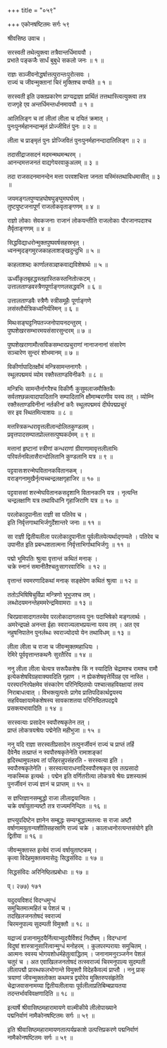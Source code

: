 +++
title = "०५९"

+++
एकोनषष्टितमः सर्गः ५९   
  
श्रीवसिष्ठ उवाच ।  
  
सरस्वती तथेत्युक्त्वा तत्रैवान्तर्धिमाययौ ।  
प्रभाते पङ्कजैः सार्धं बुबुधे सकलो जनः ॥ १ ॥  
  
राज्ञः सञ्जीवनोद्धर्षात्तत्पुरान्तःपुरोत्सवः ।  
राज्यं च जीवन्मुक्तानां चिरं मुक्तिश्च वर्ण्यते ॥ १ ॥  
  
सरस्वती इति उक्तप्रकारेण प्राग्यद्राज्ञा प्रार्थितं तत्तथास्त्वित्युक्त्वा तत्र   
राजगृहे एव अन्तर्धिमन्तर्धानमाययौ ॥ १ ॥  
  
आलिलिङ्ग च तां लीलां लीला च दयितं क्रमात् ।  
पुनःपुनर्महानन्दान्मृतं प्रोज्जीवितं पुनः ॥ २ ॥  
  
लीला च प्राङ्मृतं पुनः प्रोज्जिवितं पुनःपुनर्महानन्दादालिलिङ्ग ॥ २ ॥  
  
तदासीद्राजसदनं मदमन्मथमन्थरम् ।  
आनन्दमत्तजनतं वाद्यगेयरवाकुअलम् ॥ ३ ॥  
  
तदा राजसदनमानन्देन मत्ता परवशचित्ता जनता यस्मिंस्तथाविधमासीत् ॥ ३   
॥  
  
जयमङ्गलपुण्याहघोषघुङ्घुमघर्घरम् ।  
तुष्टपुष्टजनापूर्णं राजलोकवृताङ्गणम् ॥ ४ ॥  
  
राज्ञो लोकाः सेवकजनाः राजानं लोकयन्तीति राजलोकाः पौरजानपदाश्च   
तैर्वृताङ्गणम् ॥ ४ ॥  
  
सिद्धविद्याधरोन्मुक्तपुष्पवर्षसहस्रभृत् ।  
ध्वनन्मृदङ्गमुरजकाहलाशङ्खदुन्दुभि ॥ ५ ॥  
  
काहलाशब्दः कार्णालसञ्ज्ञकवाद्यविशेषार्थः ॥ ५ ॥  
  
ऊर्ध्वीकृतबृहद्धस्तहास्तिकस्तनितोत्कटम् ।  
उत्तालताण्डवस्त्रैणपूर्णाङ्गणलसद्धवनि ॥ ६ ॥  
  
उत्तालताण्डवैः स्त्रैणैः स्त्रीसमूहैः पूर्णाङ्गणे   
लसंस्तौर्यत्रिकध्वनिर्यस्मिन् ॥ ६ ॥  
  
मिथःसङ्घट्टनिपतज्जनोपायनदन्तुरम् ।  
पुष्पशेखरसम्भारमयसंसारसुन्दरम् ॥ ७ ॥  
  
पुष्पशेखराणामौत्सविकसम्भारप्रचुराणां नानाजनानां संसारेण   
सञ्चारेण सुन्दरं शोभमानम् ॥ ७ ॥  
  
विकीर्णापादितक्षौमं मन्त्रिसामन्तनागरैः ।  
स्थूलपद्ममयं व्योम रक्तैस्ताण्डविनीकरैः ॥ ८ ॥  
  
मन्त्रिभिः सामन्तैर्नागरैश्च विकीर्णैः कुसुमलाजमौक्तिकैः   
सर्वतश्छन्नत्वादापादितानि सम्पादितानि क्षौमाम्बराणीव यस्य तत् । व्योम्नि   
रक्तैस्ताण्डविनीनां नर्तकीनां करैः स्थूलपद्ममयं दीर्घपद्मप्रचुरं   
सर इव स्थितमित्याशयः ॥ ८ ॥  
  
मत्तस्त्रिकन्धरावृत्तलीलान्दोलितकुण्डलम् ।  
प्रवृत्तपादसम्पातप्रोल्लसत्पुष्पकर्दमम् ॥ ९ ॥  
  
मत्तानां हृष्टानां स्त्रीणां कन्धराणां ग्रीवाणामावृत्तलीलाभिः   
परिवर्तनविलासैरान्दोलितानि कुण्डलानि यत्र ॥ ९ ॥  
  
पट्टवासःशरन्मेघवितानकवितानकम् ।  
वराङ्गनामुखैर्नृत्यच्चन्द्रलक्षगृहाजिर ॥ १० ॥  
  
पट्टवाससां शरन्मेघवितानकसदृशानि वितानकानि यत्र । नृत्यन्ति   
चन्द्रलक्षाणि यत्र तथाविधानि गृहाजिराणि यत्र ॥ १० ॥  
  
परलोकादुपानीता राज्ञी सा पतिरेव च ।  
इति निर्वृत्तगाथाभिर्जगुर्देशान्तरे जनाः ॥ ११ ॥  
  
सा राज्ञी द्वितीयलीला परलोकादुपानीता पूर्वलीलयेत्यर्थाद्गम्यते । पतिरेव च   
उपानीत इति प्रबन्धशतात्मना निर्वृत्ताभिर्गाथाभिर्जगुः ॥ ११ ॥  
  
पद्मो भूमिपतिः श्रुत्वा वृत्तान्तं कथितं मनाक् ।  
चक्रे स्नानं समानीतैश्चतुःसागरवारिभिः ॥ १२ ॥  
  
वृत्तान्तं स्वमरणादिकथां मनाक् सङ्क्षेपेण कथितं श्रुत्वा ॥ १२ ॥  
  
ततोऽभिषिषिचुर्विप्रा मन्त्रिणो भूभुजश्च तम् ।  
लब्धोदयमनन्तेहममरेन्द्रमिवामराः ॥ १३ ॥  
  
चिरप्रवासादागतस्येव परलोकादागतस्य पुनः पदाभिषेको मङ्गलार्थः ।   
अमरेन्द्रपक्षे अनन्ता ईहाः स्वराज्यलाभप्रयत्ना यस्य तम् । अत एव   
नहुषनिपातेन पुनर्लब्धः स्वराज्योदयो येन तथाविधम् ॥ १३ ॥  
  
लीला लीला च राजा च जीवन्मुक्तमहाधियः ।  
रेमिरे पूर्ववृत्तान्तकथनैः सुरतैरिव ॥ १४ ॥  
  
ननु लीला लीला चेत्यत्र सरूपैकशेषः किं न स्यादिति चेद्रामश्च रामश्च रामौ   
इत्येकशेषविग्रहवाक्यवदिति गृहाण । न ह्येकशेषवृत्तेर्विग्रह एव नास्ति ।   
परस्परनिरपेक्षमेव संस्कारेण परिनिष्ठितयोः पश्चात्सहविवक्षायां तस्य   
निराबाधत्वात् । विभक्त्युत्पत्तेः प्रागेव प्रातिपदिकार्थद्वयस्य   
सहविवक्षायामेकशेषस्य सावकाशतया परिनिष्ठितपदद्वये   
प्रसक्त्यभावादिति ॥ १४ ॥  
  
सरस्वत्याः प्रसादेन स्वपौरुषकृतेन तत् ।  
प्राप्तं लोकत्रयश्रेयः पद्मेनेति महीभुजा ॥ १५ ॥  
  
ननु यदि राज्ञा सरस्वतीप्रसादेन तत्पुनर्जीवनं राज्यं च प्राप्तं तर्हि   
दैवेनैव तत्प्राप्तं न स्वपौरुषकृतेनेति रामाशङ्कां   
हृदिस्थामुपलक्ष्य तां परिहरन्नुपसंहरति - सरस्वत्या इति ।   
स्वपौरुषकृतेनेति । सरस्वत्याराधनादिस्वपौरुषकृत एव तत्प्रसादो   
नाकस्मिक इत्यर्थः । पद्मेन इति वर्णितरीत्या लोकत्रये श्रेयः प्रशस्यतमं   
पुनर्जीवनं राज्यं ज्ञानं च प्राप्तम् ॥ १५ ॥  
  
स ज्ञप्तिज्ञानसम्बुद्धो राजा लीलाद्वयान्वितः ।  
चक्रे वर्षायुतान्यष्टौ तत्र राज्यमनिन्दितः ॥ १६ ॥  
  
ज्ञप्त्युपदिष्टेन ज्ञानेन सम्बुद्धः सम्यग्बुद्धात्मतत्त्वः स राजा अष्टौ   
वर्षाणामयुतान्यशीतिसहस्राणि राज्यं चक्रे । कालाध्वनोरत्यन्तसंयोगे इति   
द्वितीया ॥ १६ ॥  
  
जीवन्मुक्तास्त इत्येवं राज्यं वर्षायुताष्टकम् ।  
कृत्वा विदेहमुक्तत्वमासेदुः सिद्धसंविदः ॥ १७ ॥  
  
सिद्धसंविदः अरिनिष्ठितप्रबोधाः ॥ १७ ॥  
  
प्। २७७) १७१  
  
यदुदयविशदं विदग्धमुग्धं  
समुचितमात्महितं च पेशलं च ।  
तदखिलजनतोषदं स्वराज्यं  
चिरमनुपाल्य सुदम्पती विमुक्तौ ॥ १८ ॥  
  
यद्राज्यं प्रजानामुदयैर्नित्याभ्युदयैर्विशदं निर्दोषम् । विदग्धानां   
विदुषां शास्त्रानुसारित्वान्मुग्धं मनोहरम् । कुलपरम्परायाः समुचितम् ।   
आत्मनः स्वस्य भोगयशोधर्महेतुत्वाद्धितम् । जनानामनुरञ्जनेन पेशलं   
चतुरं च । अत एवाखिलजनतोषदं तत्स्वराज्यं चिरमनुपाल्य सुदम्पती   
लीलापद्मौ प्रारब्धफलभोगान्ते विमुक्तौ विदेहकैवल्यं प्राप्तौ । ननु प्राक्   
त्रयाणां जीवन्मुक्ततोक्ता कथमत्र द्वयोरेव मुक्तिरुपसंहृतेति   
चेद्राजवासनामय्या द्वितीयलीलायाः पूर्वलीलाप्रतिबिम्बप्रायतया   
तदन्तर्भावविवक्षणादिति ॥ १८ ॥  
  
इत्यार्षे श्रीवासिष्ठमहारामायणे वाल्मीकीये लीलोपाख्याने   
पद्मनिर्वाणं नामैकोनषष्टितमः सर्गः ॥ ५९ ॥  
  
इति श्रीवासिष्ठमहारामायणतात्पर्यप्रकाशे उत्पत्तिप्रकरणे पद्मनिर्वाणं   
नामैकोनषष्टितमः सर्गः ॥ ५९ ॥  
  
  